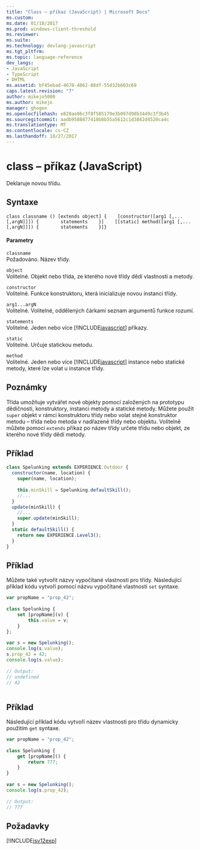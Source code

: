 ```yaml
---
title: "Class – příkaz (JavaScript) | Microsoft Docs"
ms.custom: 
ms.date: 01/18/2017
ms.prod: windows-client-threshold
ms.reviewer: 
ms.suite: 
ms.technology: devlang-javascript
ms.tgt_pltfrm: 
ms.topic: language-reference
dev_langs:
- JavaScript
- TypeScript
- DHTML
ms.assetid: bf45ebad-4678-4062-88df-55d32b603c69
caps.latest.revision: "7"
author: mikejo5000
ms.author: mikejo
manager: ghogen
ms.openlocfilehash: e828ae86c3f8f585179e3b097d98b3449c3f3b45
ms.sourcegitcommit: aadb9588877418b8b55a5612c1d3842d4520ca4c
ms.translationtype: MT
ms.contentlocale: cs-CZ
ms.lasthandoff: 10/27/2017
---
```

# <a name="class-statement-javascript"></a>class – příkaz (JavaScript)
Deklaruje novou třídu.  
  
## <a name="syntax"></a>Syntaxe  
  
```  
class classname () [extends object] {    [constructor([arg1 [,... [,argN]]]) {        statements    }]    [[static] method([arg1 [,... [,argN]]]) {        statements    }]}  
```  
  
#### <a name="parameters"></a>Parametry  
 `classname`  
 Požadováno. Název třídy.  
  
 `object`  
 Volitelné. Objekt nebo třída, ze kterého nové třídy dědí vlastnosti a metody.  
  
 `constructor`  
 Volitelné. Funkce konstruktoru, která inicializuje novou instanci třídy.  
  
 `arg1...argN`  
 Volitelné. Volitelné, oddělených čárkami seznam argumentů funkce rozumí.  
  
 `statements`  
 Volitelné. Jeden nebo více [!INCLUDE[javascript](../../javascript/includes/javascript-md.md)] příkazy.  
  
 `static`  
 Volitelné. Určuje statickou metodu.  
  
 `method`  
 Volitelné. Jeden nebo více [!INCLUDE[javascript](../../javascript/includes/javascript-md.md)] instance nebo statické metody, které lze volat u instance třídy.  
  
## <a name="remarks"></a>Poznámky  
 Třída umožňuje vytvářet nové objekty pomocí založených na prototypu dědičnosti, konstruktory, instanci metody a statické metody. Můžete použít `super` objekt v rámci konstruktoru třídy nebo volat stejné konstruktor metodu – třída nebo metoda v nadřazené třídy nebo objektu. Volitelně můžete pomocí `extends` příkaz po název třídy určete třídu nebo objekt, ze kterého nové třídy dědí metody.  
  
## <a name="example"></a>Příklad  
  
```JavaScript  
class Spelunking extends EXPERIENCE.Outdoor {  
  constructor(name, location) {  
    super(name, location);  
  
    this.minSkill = Spelunking.defaultSkill();  
    //...  
  }  
  update(minSkill) {  
    //...  
    super.update(minSkill);  
  }  
  static defaultSkill() {  
    return new EXPERIENCE.Level3();  
  }  
}  
```  
  
## <a name="example"></a>Příklad  
 Můžete také vytvořit názvy vypočítané vlastnosti pro třídy. Následující příklad kódu vytvoří pomocí názvu vypočítané vlastnosti `set` syntaxe.  
  
```JavaScript  
var propName = "prop_42";  
  
class Spelunking {  
    set [propName](v) {  
        this.value = v;  
    }  
};  
  
var s = new Spelunking();  
console.log(s.value);  
s.prop_42 = 42;  
console.log(s.value);  
  
// Output:  
// undefined  
// 42  
  
```  
  
## <a name="example"></a>Příklad  
 Následující příklad kódu vytvoří název vlastnosti pro třídu dynamicky použitím `get` syntaxe.  
  
```JavaScript  
var propName = "prop_42";  
  
class Spelunking {  
    get [propName]() {  
        return 777;  
    }  
}  
  
var s = new Spelunking();  
console.log(s.prop_42);  
  
// Output:  
// 777  
```  
  
## <a name="requirements"></a>Požadavky  
 [!INCLUDE[jsv12exp](../../javascript/reference/includes/jsv12exp-md.md)]
